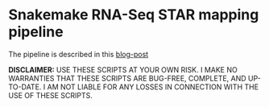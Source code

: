 # Snakemake RNA-Seq STAR mapping pipeline

The pipeline is described in this [blog-post](https://evodify.com/gatk-cnv-snakemake/)

**DISCLAIMER:** USE THESE SCRIPTS AT YOUR OWN RISK. I MAKE NO WARRANTIES THAT THESE SCRIPTS ARE BUG-FREE, COMPLETE, AND UP-TO-DATE. I AM NOT LIABLE FOR ANY LOSSES IN CONNECTION WITH THE USE OF THESE SCRIPTS.
